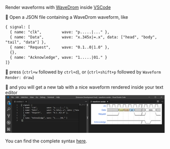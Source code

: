 Render waveforms with [WaveDrom](https://github.com/wavedrom/wavedrom) inside [VSCode](https://code.visualstudio.com/)


:page_with_curl: Open a JSON file containing a WaveDrom waveform, like
```
{ signal: [
  { name: "clk",         wave: "p.....|..." },
  { name: "Data",        wave: "x.345x|=.x", data: ["head", "body", "tail", "data"] },
  { name: "Request",     wave: "0.1..0|1.0" },
  {},
  { name: "Acknowledge", wave: "1.....|01." }
]}
```

:musical_keyboard: press (`ctrl+w` followed by `ctrl+d`), or (`ctrl+shift+p` followed by `Waveform Render: draw`)

:rainbow: and you will get a new tab with a nice waveform rendered inside your text editor
![waveform render vscode example](/media/demo_0.png)

You can find the complete syntax [here](https://github.com/wavedrom/schema).
